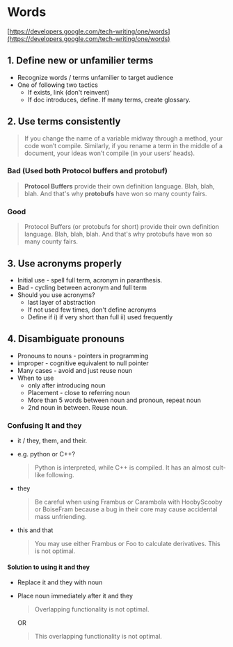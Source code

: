 # Words

[https://developers.google.com/tech-writing/one/words](https://developers.google.com/tech-writing/one/words)

## 1. Define new or unfamilier terms

- Recognize words / terms unfamilier to target audience
- One of following two tactics
    - If exists, link (don't reinvent)
    - If doc introduces, define. If many terms, create glossary.

## 2. Use terms consistently

> If you change the name of a variable midway through a method, your code won’t compile. Similarly, if you rename a term in the middle of a document, your ideas won’t compile (in your users’ heads).

### Bad (Used both Protocol buffers and protobuf)

> **Protocol Buffers** provide their own definition language. Blah, blah, blah. And that's why **protobufs** have won so many county fairs.

### Good

> Protocol Buffers (or protobufs for short) provide their own definition language. Blah, blah, blah. And that's why protobufs have won so many county fairs.


## 3. Use acronyms properly

- Initial use - spell full term, acronym in paranthesis.
- Bad - cycling between acronym and full term
- Should you use acronyms?
   - last layer of abstraction
   - If not used few times, don't define acronyms
   - Define if i) if very short than full ii) used frequently


## 4. Disambiguate pronouns

- Pronouns to nouns - pointers in programming
- improper - cognitive equivalent to null pointer
- Many cases - avoid and just reuse noun
- When to use
  - only after introducing noun
  - Placement - close to referring noun
  - More than 5 words between noun and pronoun, repeat noun
  - 2nd noun in between. Reuse noun.


### Confusing It and they

- it / they, them, and their.
- e.g. python or C++?

	> Python is interpreted, while C++ is compiled. It has an almost cult-like following.

- they

	> Be careful when using Frambus or Carambola with HoobyScooby or BoiseFram because a bug in their core may cause accidental mass unfriending.

- this and that
	> You may use either Frambus or Foo to calculate derivatives. This is not optimal.

#### Solution to using it and they
- Replace it and they with noun
- Place noun immediately after it and they

	> Overlapping functionality is not optimal.
	
	OR

	> This overlapping functionality is not optimal.




